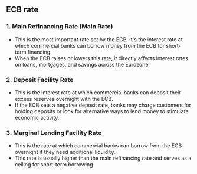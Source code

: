 ## ECB rate
### 1. **Main Refinancing Rate (Main Rate)**

- This is the most important rate set by the ECB. It's the interest rate at which commercial banks can borrow money from the ECB for short-term financing.
- When the ECB raises or lowers this rate, it directly affects interest rates on loans, mortgages, and savings across the Eurozone.
### 2. **Deposit Facility Rate**

- This is the interest rate at which commercial banks can deposit their excess reserves overnight with the ECB.
- If the ECB sets a negative deposit rate, banks may charge customers for holding deposits or look for alternative ways to lend money to stimulate economic activity.
### 3. **Marginal Lending Facility Rate**

- This is the rate at which commercial banks can borrow from the ECB overnight if they need additional liquidity.
- This rate is usually higher than the main refinancing rate and serves as a ceiling for short-term borrowing.
